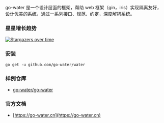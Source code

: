 go-water 是一个设计层面的框架，帮助 web 框架（gin，iris）实现隔离友好，设计优美的系统，通过一系列接口、规范、约定，深度解耦系统。

### 星星增长趋势
[![Stargazers over time](https://starchart.cc/go-water/water.svg)](https://starchart.cc/go-water/water)

### 安装
```
go get -u github.com/go-water/water
```

### 样例仓库
+ [go-water/go-water](https://github.com/go-water/go-water)

### 官方文档
+ [https://go-water.cn](https://go-water.cn)